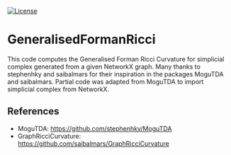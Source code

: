 [![License](https://img.shields.io/badge/License-Apache%202.0-blue.svg)](https://opensource.org/licenses/Apache-2.0)

# GeneralisedFormanRicci
This code computes the Generalised Forman Ricci Curvature for simplicial complex generated from a given NetworkX graph.
Many thanks to stephenhky and saibalmars for their inspiration in the packages MoguTDA and saibalmars. 
Partial code was adapted from MoguTDA to import simplicial complex from NetworkX.

## References
* MoguTDA: https://github.com/stephenhky/MoguTDA
* GraphRicciCurvature: https://github.com/saibalmars/GraphRicciCurvature
